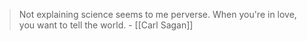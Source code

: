 
> Not explaining science seems to me perverse. When you're in love, you want to tell the world. - [[Carl Sagan]]
